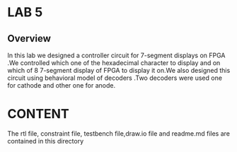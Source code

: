 # LAB 5
## Overview

In this lab we designed a controller circuit for 7-segment displays on FPGA .We controlled which one of the hexadecimal character to display and on which of 8 7-segment display of FPGA to display it on.We also designed this circuit using behavioral model of decoders .Two decoders were used one for cathode and other one for anode.

# CONTENT
The rtl file, constraint file, testbench file,draw.io file and readme.md files are contained in this directory
